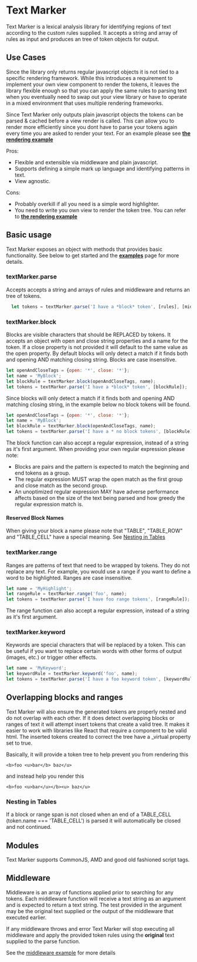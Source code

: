 # Text Marker
Text Marker is a lexical analysis library for identifying regions of text according to the custom rules supplied.  It accepts a string and array of rules as input and produces an tree of token objects for output.

## Use Cases
Since the library only returns regular javascript objects it is not tied to a specific rendering framework. While this introduces a requirement to implement your own view component to render the tokens, it leaves the library flexible enough so that you can apply the same rules to parsing text when you eventually need to swap out your view library or have to operate in a mixed environment that uses multiple rendering frameworks.

Since Text Marker only outputs plain javascript objects the tokens can be parsed & cached before a view render is called. This can allow you to render more efficiently since you dont have to parse your tokens again every time you are asked to render your text. For an example please see **[the rendering example](./examples/render.html)**

Pros:
  - Flexible and extensible via middleware and plain javascript.
  - Supports defining a simple mark up language and identifying patterns in text.
  - View agnostic.

 Cons:
  - Probably overkill if all you need is a simple word highlighter.
  - You need to write you own view to render the token tree. You can refer to **[the rendering example](./examples/render.html)**

## Basic usage
Text Marker exposes an object with methods that provides basic functionality. See below to get started and the **[examples](https://github.com/Paul-Guerra/text-marker/tree/master/examples)** page for more details.

### textMarker.parse
Accepts accepts a string and arrays of rules and middleware and returns an tree of tokens.
````javascript
  let tokens = textMarker.parse('I have a *block* token', [rules], [middleware]);
````


### textMarker.block
Blocks are visible characters that should be REPLACED by tokens. It accepts an object with open and close string properties and a name for the token. If a close property is not provided it will default to the same value as the open property. By default blocks will only detect a match if it finds both and opening AND matching closing string. Blocks are case insensitive.

````javascript
let openAndCloseTags = {open: '*', close: '*'};
let name = 'MyBlock';
let blockRule = textMarker.block(openAndCloseTags, name);
let tokens = textMarker.parse('I have a *block* token', [blockRule]);
````

Since blocks will only detect a match if it finds both and opening AND matching closing string, in the example below no block tokens will be found.

````javascript
let openAndCloseTags = {open: '*', close: '*'};
let name = 'MyBlock';
let blockRule = textMarker.block(openAndCloseTags, name);
let tokens = textMarker.parse('I have a * no block tokens', [blockRule]);
````

The block function can also accept a regular expression, instead of a string as it's first argument. When providing your own regular expression please note:
- Blocks are pairs and the pattern is expected to match the beginning and end tokens as a group.
- The regular expression MUST wrap the open match as the first group and close match as the second group.
- An unoptimized regular expression MAY have adverse performance affects based on the size of the text being parsed and how greedy the regular expression match is.


#### Reserved Block Names
When giving your block a name please note that "TABLE", "TABLE_ROW" and "TABLE_CELL" have a special meaning. See [Nesting in Tables](#nesting-in-tables)

### textMarker.range
Ranges are patterns of text that need to be wrapped by tokens. They do not replace any text. For example, you would use a range if you want to define a word to be highlighted. Ranges are case insensitive.

````javascript
let name = 'MyHighlight';
let rangeRule = textMarker.range('foo', name);
let tokens = textMarker.parse('I have foo range tokens', [rangeRule]);
````

The range function can also accept a regular expression, instead of a string as it's first argument.

### textMarker.keyword
Keywords are special characters that will be replaced by a token. This can be useful if you want to replace certain words with other forms of output (images, etc.) or trigger other effects.

````javascript
let name = 'MyKeyword';
let keywordRule = textMarker.keyword('foo', name);
let tokens = textMarker.parse('I have a foo keyword token', [keywordRule]);
````

## Overlapping blocks and ranges
Text Marker will also ensure the generated tokens are properly nested and do not overlap with each other. If it does detect overlapping blocks or ranges of text it will attempt insert tokens that create a valid tree. It makes it easier to work with libraries like React that require a component to be valid html. The inserted tokens created to correct the tree have a _virtual property set to true.

Basically, it will provide a token tree to help prevent you from rendering this
````
<b>foo <u>bar</b> baz</u>
````
and instead help you render this
````
<b>foo <u>bar</u></b><u> baz</u>
````

### Nesting in Tables
If a block or range span is not closed when an end of a TABLE_CELL (token.name === 'TABLE_CELL') is parsed it will automatically be closed and not continued.

## Modules
Text Marker supports CommonJS, AMD and good old fashioned script tags. 

## Middleware
Middleware is an array of functions applied prior to searching for any tokens. Each middleware function will receive a text string as an argument and is expected to return a text string. The test provided in the argument may be the original text supplied or the output of the middleware that executed earlier.

If any middleware throws and error Text Marker will stop executing all middleware and apply the provided token rules using the **original** text supplied to the parse function.

See the [middleware example](https://github.com/Paul-Guerra/text-marker/blob/master/examples/middleware.html) for more details
